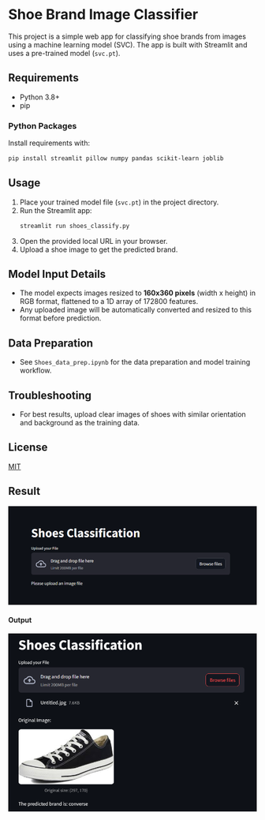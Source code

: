 # Shoe Brand Image Classifier

This project is a simple web app for classifying shoe brands from images using a machine learning model (SVC). The app is built with Streamlit and uses a pre-trained model (`svc.pt`).

## Requirements
- Python 3.8+
- pip

### Python Packages
Install requirements with:
```bash
pip install streamlit pillow numpy pandas scikit-learn joblib
```

## Usage
1. Place your trained model file (`svc.pt`) in the project directory.
2. Run the Streamlit app:
   ```bash
   streamlit run shoes_classify.py
   ```
3. Open the provided local URL in your browser.
4. Upload a shoe image to get the predicted brand.

## Model Input Details
- The model expects images resized to **160x360 pixels** (width x height) in RGB format, flattened to a 1D array of 172800 features.
- Any uploaded image will be automatically converted and resized to this format before prediction.

## Data Preparation
- See `Shoes_data_prep.ipynb` for the data preparation and model training workflow.

## Troubleshooting
- For best results, upload clear images of shoes with similar orientation and background as the training data.

## License
[MIT](MIT)

## Result

![alt text](images/initial.png)
#### Output
![alt text](images/output.png)
